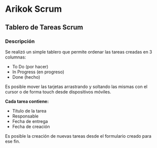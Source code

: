 # Arikok Scrum

## Tablero de Tareas Scrum

### Descripción 

Se realizó un simple tablero que permite ordenar las tareas creadas en 3 columnas:

- To Do (por hacer)
- In Progress (en progreso)
- Done (hecho) 

Es posible mover las tarjetas arrastrando y soltando las mismas con el cursor o de forma touch desde dispositivos móviles.

**Cada tarea contiene:** 
- Título de la tarea
- Responsable
- Fecha de entrega
- Fecha de creación

Es posible la creación de nuevas tareas desde el formulario creado para ese fin.